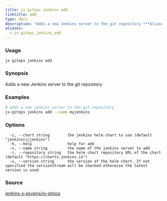 ```yaml
---
title: jx gitops jenkins add
linktitle: add
type: docs
description: "Adds a new Jenkins server to the git repository ***Aliases**: create,new*"
aliases:
  - jx-gitops_jenkins_add
---
```


### Usage

```
jx gitops jenkins add
```

### Synopsis

Adds a new Jenkins server to the git repository

### Examples

  ```bash
  # adds a new jenkins server to the git repository
  jx-gitops jenkins add --name myjenkins

  ```
### Options

```
  -c, --chart string        the jenkins helm chart to use (default "jenkinsci/jenkins")
  -h, --help                help for add
  -n, --name string         the name of the jenkins server to add
  -r, --repository string   the helm chart repository URL of the chart (default "https://charts.jenkins.io")
  -v, --version string      the version of the helm chart. If not specified the versionStream will be checked otherwise the latest version is used
```



### Source

[jenkins-x-plugins/jx-gitops](https://github.com/jenkins-x-plugins/jx-gitops)
